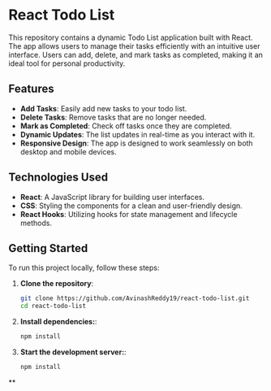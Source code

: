 # React Todo List

This repository contains a dynamic Todo List application built with React. The app allows users to manage their tasks efficiently with an intuitive user interface. Users can add, delete, and mark tasks as completed, making it an ideal tool for personal productivity.

## Features

- **Add Tasks**: Easily add new tasks to your todo list.
- **Delete Tasks**: Remove tasks that are no longer needed.
- **Mark as Completed**: Check off tasks once they are completed.
- **Dynamic Updates**: The list updates in real-time as you interact with it.
- **Responsive Design**: The app is designed to work seamlessly on both desktop and mobile devices.

## Technologies Used

- **React**: A JavaScript library for building user interfaces.
- **CSS**: Styling the components for a clean and user-friendly design.
- **React Hooks**: Utilizing hooks for state management and lifecycle methods.

## Getting Started

To run this project locally, follow these steps:

1. **Clone the repository**:
   ```sh
   git clone https://github.com/AvinashReddy19/react-todo-list.git
   cd react-todo-list
2. **Install dependencies:**:
   ```sh
   npm install
3. **Start the development server:**:
   ```sh
   npm install
  **
  
